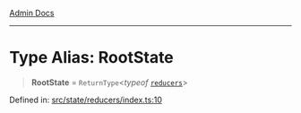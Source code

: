 [Admin Docs](/)

***

# Type Alias: RootState

> **RootState** = `ReturnType`\<*typeof* [`reducers`](state\reducers\README\variables\reducers.md)\>

Defined in: [src/state/reducers/index.ts:10](https://github.com/PalisadoesFoundation/talawa-admin/blob/main/src/state/reducers/index.ts#L10)

